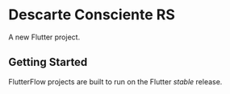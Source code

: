 # Descarte Consciente RS

A new Flutter project.

## Getting Started

FlutterFlow projects are built to run on the Flutter _stable_ release.
